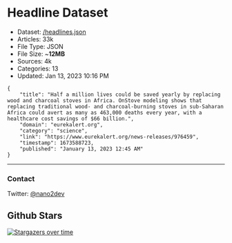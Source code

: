 # Headline Dataset

- Dataset: [/headlines.json](https://raw.githubusercontent.com/fwd/news/master/headlines.json) 
- Articles: 33k
- File Type: JSON
- File Size: ~**12MB**
- Sources: 4k
- Categories: 13
- Updated: Jan 13, 2023 10:16 PM

```
{
    "title": "Half a million lives could be saved yearly by replacing wood and charcoal stoves in Africa. OnStove modeling shows that replacing traditional wood- and charcoal-burning stoves in sub-Saharan Africa could avert as many as 463,000 deaths every year, with a healthcare cost savings of $66 billion.",
    "domain": "eurekalert.org",
    "category": "science",
    "link": "https://www.eurekalert.org/news-releases/976459",
    "timestamp": 1673588723,
    "published": "January 13, 2023 12:45 AM"
}
```

---

### Contact 

Twitter: [@nano2dev](https://twitter.com/nano2dev)

## Github Stars

[![Stargazers over time](https://starchart.cc/fwd/news.svg)](https://starchart.cc/fwd/news)
